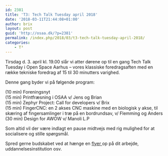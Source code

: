 ```yaml
---
id: 2381
title: 'T3: Tech Talk Tuesday april 2018'
date: '2018-03-11T21:44:08+01:00'
author: brix
layout: post
guid: 'http://osaa.dk/?p=2381'
permalink: /index.php/2018/03/t3-tech-talk-tuesday-april-2018/
categories:
    - T³
---
```


Tirsdag d. 3. april kl. 19.00 slår vi atter dørene op til en gang Tech Talk Tuesday i Open Space Aarhus – vores klassiske foredragsaften med en række tekniske foredrag af 15 til 30 minutters varighed.

Denne gang byder vi på følgende program:

 (10 min) Foreningsnyt  
 (15 min) Printfræsning i OSAA v/ Jens og Brian  
 (15 min) Zephyr Project: Call for developers v/ Brix  
 (15 min) FingerCNC: en 2 akses CNC maskine med en biologisk y akse, til skæring af fingersamlinger i træ på en bordrundsav, v/ Flemming og Anders  
 (30 min) Design for AWOW v/ Manoli L.P

Som altid vil der være indlagt en pause midtvejs med rig mulighed for at socialisere og stille spørgsmål.

Spred gerne budskabet ved at hænge en [flyer ](https://www.osaa.dk//wiki/images/OSAA_T3_2018-04-03.pdf "flyer")op på dit arbejde, uddannelsesinstitution osv.